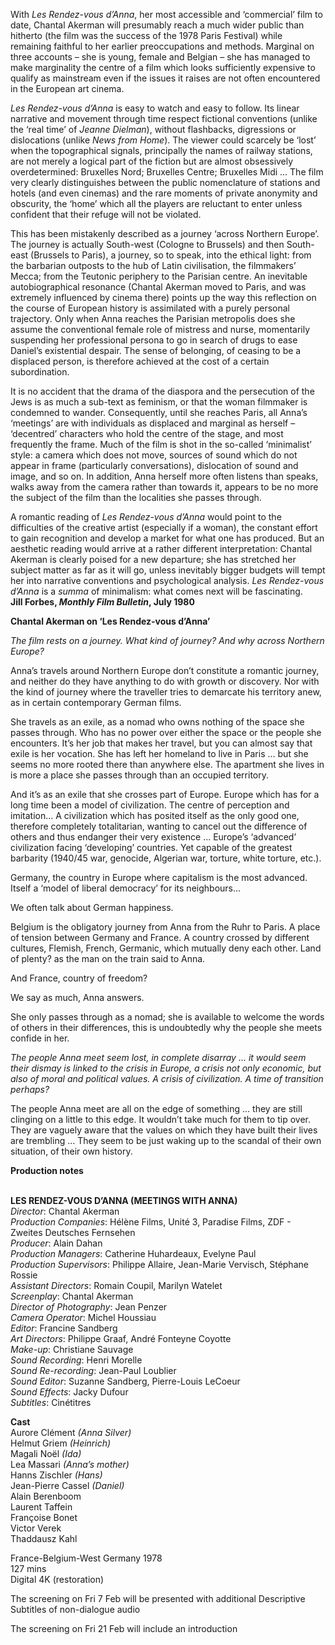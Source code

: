 
With _Les Rendez-vous d’Anna_, her most accessible and ‘commercial’ film to date, Chantal Akerman will presumably reach a much wider public than hitherto (the film was the success of the 1978 Paris Festival) while remaining faithful to her earlier preoccupations and methods. Marginal on three accounts – she is young, female and Belgian – she has managed to make marginality the centre of a film which looks sufficiently expensive to qualify as mainstream even if the issues it raises are not often encountered in the European art cinema.

_Les Rendez-vous d’Anna_ is easy to watch and easy to follow. Its linear narrative and movement through time respect fictional conventions (unlike the ‘real time’ of _Jeanne Dielman_), without flashbacks, digressions or dislocations (unlike _News from Home_). The viewer could scarcely be ‘lost’ when the topographical signals, principally the names of railway stations, are not merely a logical part of the fiction but are almost obsessively overdetermined: Bruxelles Nord; Bruxelles Centre; Bruxelles Midi ... The film very clearly distinguishes between the public nomenclature of stations and hotels (and even cinemas) and the rare moments of private anonymity and obscurity, the ‘home’ which all the players are reluctant to enter unless confident that their refuge will not be violated.

This has been mistakenly described as a journey ‘across Northern Europe’. The journey is actually South-west (Cologne to Brussels) and then South-east (Brussels to Paris), a journey, so to speak, into the ethical light: from the barbarian outposts to the hub of Latin civilisation, the filmmakers’ Mecca; from the Teutonic periphery to the Parisian centre. An inevitable autobiographical resonance (Chantal Akerman moved to Paris, and was extremely influenced by cinema there) points up the way this reflection on the course of European history is assimilated with a purely personal trajectory. Only when Anna reaches the Parisian metropolis does she assume the conventional female role of mistress and nurse, momentarily suspending her professional persona to go in search of drugs to ease Daniel’s existential despair. The sense of belonging, of ceasing to be a displaced person, is therefore achieved at the cost of a certain subordination.

It is no accident that the drama of the diaspora and the persecution of the Jews is as much a sub-text as feminism, or that the woman filmmaker is condemned to wander. Consequently, until she reaches Paris, all Anna’s ‘meetings’ are with individuals as displaced and marginal as herself – ‘decentred’ characters who hold the centre of the stage, and most frequently the frame. Much of the film is shot in the so-called ‘minimalist’ style: a camera which does not move, sources of sound which do not appear in frame (particularly conversations), dislocation of sound and image, and so on. In addition, Anna herself more often listens than speaks, walks away from the camera rather than towards it, appears to be no more the subject of the film than the localities she passes through.

A romantic reading of _Les Rendez-vous d’Anna_ would point to the difficulties of the creative artist (especially if a woman), the constant effort to gain recognition and develop a market for what one has produced. But an aesthetic reading would arrive at a rather different interpretation: Chantal Akerman is clearly poised for a new departure; she has stretched her subject matter as far as it will go, unless inevitably bigger budgets will tempt her into narrative conventions and psychological analysis. _Les Rendez-vous d’Anna_ is a _summa_ of minimalism: what comes next will be fascinating.  
**Jill Forbes, _Monthly Film Bulletin_, July 1980**
<br>

**Chantal Akerman on ‘Les Rendez-vous d’Anna’**

_The film rests on a journey. What kind of journey? And why across  Northern Europe?_

Anna’s travels around Northern Europe don’t constitute a romantic journey, and neither do they have anything to do with growth or discovery. Nor with the kind of journey where the traveller tries to demarcate his territory anew, as in certain contemporary German films.

She travels as an exile, as a nomad who owns nothing of the space she passes through. Who has no power over either the space or the people she encounters. It’s her job that makes her travel, but you can almost say that exile is her vocation. She has left her homeland to live in Paris ... but she seems no more rooted there than anywhere else. The apartment she lives in is more a place she passes through than an occupied territory.

And it’s as an exile that she crosses part of Europe. Europe which has for a long time been a model of civilization. The centre of perception and imitation... A civilization which has posited itself as the only good one, therefore completely totalitarian, wanting to cancel out the difference of others and thus endanger their very existence ... Europe’s ‘advanced’ civilization facing ‘developing’ countries. Yet capable of the greatest barbarity (1940/45 war, genocide, Algerian war, torture, white torture, etc.).

Germany, the country in Europe where capitalism is the most advanced. Itself a ‘model of liberal democracy’ for its neighbours...

We often talk about German happiness.

Belgium is the obligatory journey from Anna from the Ruhr to Paris. A place of tension between Germany and France. A country crossed by different cultures, Flemish, French, Germanic, which mutually deny each other. Land of plenty? as the man on the train said to Anna.

And France, country of freedom?

We say as much, Anna answers.

She only passes through as a nomad; she is available to welcome the words of others in their differences, this is undoubtedly why the people she meets confide in her.

_The people Anna meet seem lost, in complete disarray ... it would seem their dismay is linked to the crisis in Europe, a crisis not only economic, but also of moral and political values. A crisis of civilization. A time of transition perhaps?_

The people Anna meet are all on the edge of something ... they are still clinging on a little to this edge. It wouldn’t take much for them to tip over. They are vaguely aware that the values on which they have built their lives are trembling ... They seem to be just waking up to the scandal of their own situation, of their own history.

**Production notes**
<br><br>

**LES RENDEZ-VOUS D’ANNA (MEETINGS WITH ANNA)**  
_Director_: Chantal Akerman  
_Production Companies_: Hélène Films, Unité 3, Paradise Films, ZDF - Zweites Deutsches Fernsehen  
_Producer_: Alain Dahan  
_Production Managers_: Catherine Huhardeaux, Evelyne Paul  
_Production Supervisors_: Philippe Allaire,  Jean-Marie Vervisch, Stéphane Rossie  
_Assistant Directors_: Romain Coupil, Marilyn Watelet  
_Screenplay_: Chantal Akerman  
_Director of Photography_: Jean Penzer  
_Camera Operator_: Michel Houssiau  
_Editor_: Francine Sandberg  
_Art Directors_: Philippe Graaf,  André Fonteyne Coyotte  
_Make-up_: Christiane Sauvage  
_Sound Recording_: Henri Morelle  
_Sound Re-recording_: Jean-Paul Loublier  
_Sound Editor_: Suzanne Sandberg,  Pierre-Louis LeCoeur  
_Sound Effects_: Jacky Dufour  
_Subtitles_: Cinétitres

**Cast**  
Aurore Clément _(Anna Silver)_  
Helmut Griem _(Heinrich)_  
Magali Noël _(Ida)_  
Lea Massari _(Anna’s mother)_  
Hanns Zischler _(Hans)_  
Jean-Pierre Cassel _(Daniel)_  
Alain Berenboom  
Laurent Taffein  
Françoise Bonet  
Victor Verek  
Thaddausz Kahl

France-Belgium-West Germany 1978  
127 mins  
Digital 4K (restoration)

The screening on Fri 7 Feb will be presented with additional Descriptive Subtitles of non-dialogue audio

The screening on Fri 21 Feb will include an introduction
<br><br>
<!--stackedit_data:
eyJoaXN0b3J5IjpbMTc1MTcyNTUyNF19
-->